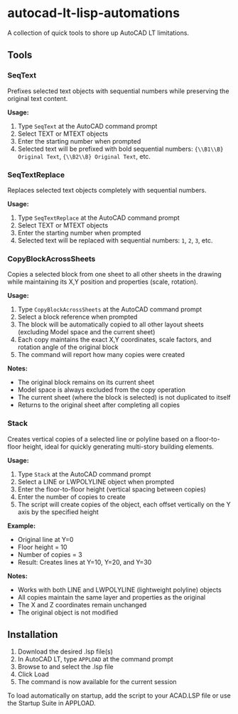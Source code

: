 # autocad-lt-lisp-automations
A collection of quick tools to shore up AutoCAD LT limitations.

## Tools

### SeqText
Prefixes selected text objects with sequential numbers while preserving the original text content.

**Usage:**
1. Type `SeqText` at the AutoCAD command prompt
2. Select TEXT or MTEXT objects
3. Enter the starting number when prompted
4. Selected text will be prefixed with bold sequential numbers: `{\\B1\\B} Original Text`, `{\\B2\\B} Original Text`, etc.

### SeqTextReplace
Replaces selected text objects completely with sequential numbers.

**Usage:**
1. Type `SeqTextReplace` at the AutoCAD command prompt
2. Select TEXT or MTEXT objects
3. Enter the starting number when prompted
4. Selected text will be replaced with sequential numbers: `1`, `2`, `3`, etc.

### CopyBlockAcrossSheets
Copies a selected block from one sheet to all other sheets in the drawing while maintaining its X,Y position and properties (scale, rotation).

**Usage:**
1. Type `CopyBlockAcrossSheets` at the AutoCAD command prompt
2. Select a block reference when prompted
3. The block will be automatically copied to all other layout sheets (excluding Model space and the current sheet)
4. Each copy maintains the exact X,Y coordinates, scale factors, and rotation angle of the original block
5. The command will report how many copies were created

**Notes:**
- The original block remains on its current sheet
- Model space is always excluded from the copy operation
- The current sheet (where the block is selected) is not duplicated to itself
- Returns to the original sheet after completing all copies

### Stack
Creates vertical copies of a selected line or polyline based on a floor-to-floor height, ideal for quickly generating multi-story building elements.

**Usage:**
1. Type `Stack` at the AutoCAD command prompt
2. Select a LINE or LWPOLYLINE object when prompted
3. Enter the floor-to-floor height (vertical spacing between copies)
4. Enter the number of copies to create
5. The script will create copies of the object, each offset vertically on the Y axis by the specified height

**Example:**
- Original line at Y=0
- Floor height = 10
- Number of copies = 3
- Result: Creates lines at Y=10, Y=20, and Y=30

**Notes:**
- Works with both LINE and LWPOLYLINE (lightweight polyline) objects
- All copies maintain the same layer and properties as the original
- The X and Z coordinates remain unchanged
- The original object is not modified

## Installation

1. Download the desired .lsp file(s)
2. In AutoCAD LT, type `APPLOAD` at the command prompt
3. Browse to and select the .lsp file
4. Click Load
5. The command is now available for the current session

To load automatically on startup, add the script to your ACAD.LSP file or use the Startup Suite in APPLOAD.
